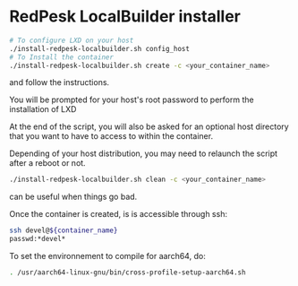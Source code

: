 # RedPesk LocalBuilder installer

```bash
# To configure LXD on your host
./install-redpesk-localbuilder.sh config_host
# To Install the container
./install-redpesk-localbuilder.sh create -c <your_container_name>
```

and follow the instructions.

You will be prompted for your host's root password to perform the installation of LXD

At the end of the script, you will also be asked for an optional host directory that
you want to have to access to within the container.

Depending of your host distribution, you may need to relaunch the script after a reboot or not.

```bash
./install-redpesk-localbuilder.sh clean -c <your_container_name>
```

can be useful when things go bad.

Once the container is created, is is accessible through ssh:

```bash
ssh devel@${container_name}
passwd:*devel*
```

To set the environnement to compile for aarch64, do:

```bash
. /usr/aarch64-linux-gnu/bin/cross-profile-setup-aarch64.sh
```
